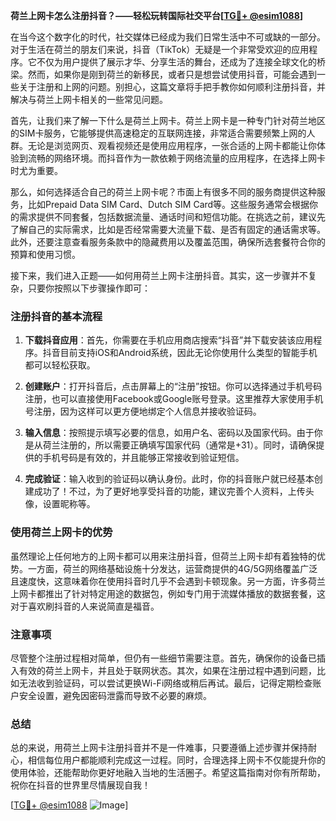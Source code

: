 **荷兰上网卡怎么注册抖音？——轻松玩转国际社交平台[[TG💪+ @esim1088](https://t.me/s/esim1088)]**

在当今这个数字化的时代，社交媒体已经成为我们日常生活中不可或缺的一部分。对于生活在荷兰的朋友们来说，抖音（TikTok）无疑是一个非常受欢迎的应用程序。它不仅为用户提供了展示才华、分享生活的舞台，还成为了连接全球文化的桥梁。然而，如果你是刚到荷兰的新移民，或者只是想尝试使用抖音，可能会遇到一些关于注册和上网的问题。别担心，这篇文章将手把手教你如何顺利注册抖音，并解决与荷兰上网卡相关的一些常见问题。

首先，让我们来了解一下什么是荷兰上网卡。荷兰上网卡是一种专门针对荷兰地区的SIM卡服务，它能够提供高速稳定的互联网连接，非常适合需要频繁上网的人群。无论是浏览网页、观看视频还是使用应用程序，一张合适的上网卡都能让你体验到流畅的网络环境。而抖音作为一款依赖于网络流量的应用程序，在选择上网卡时尤为重要。

那么，如何选择适合自己的荷兰上网卡呢？市面上有很多不同的服务商提供这种服务，比如Prepaid Data SIM Card、Dutch SIM Card等。这些服务通常会根据你的需求提供不同套餐，包括数据流量、通话时间和短信功能。在挑选之前，建议先了解自己的实际需求，比如是否经常需要大流量下载、是否有固定的通话需求等。此外，还要注意查看服务条款中的隐藏费用以及覆盖范围，确保所选套餐符合你的预算和使用习惯。

接下来，我们进入正题——如何用荷兰上网卡注册抖音。其实，这一步骤并不复杂，只要你按照以下步骤操作即可：

### 注册抖音的基本流程

1. **下载抖音应用**：首先，你需要在手机应用商店搜索“抖音”并下载安装该应用程序。抖音目前支持iOS和Android系统，因此无论你使用什么类型的智能手机都可以轻松获取。

2. **创建账户**：打开抖音后，点击屏幕上的“注册”按钮。你可以选择通过手机号码注册，也可以直接使用Facebook或Google账号登录。这里推荐大家使用手机号注册，因为这样可以更方便地绑定个人信息并接收验证码。

3. **输入信息**：按照提示填写必要的信息，如用户名、密码以及国家代码。由于你是从荷兰注册的，所以需要正确填写国家代码（通常是+31）。同时，请确保提供的手机号码是有效的，并且能够正常接收到验证短信。

4. **完成验证**：输入收到的验证码以确认身份。此时，你的抖音账户就已经基本创建成功了！不过，为了更好地享受抖音的功能，建议完善个人资料，上传头像，设置昵称等。

### 使用荷兰上网卡的优势

虽然理论上任何地方的上网卡都可以用来注册抖音，但荷兰上网卡却有着独特的优势。一方面，荷兰的网络基础设施十分发达，运营商提供的4G/5G网络覆盖广泛且速度快，这意味着你在使用抖音时几乎不会遇到卡顿现象。另一方面，许多荷兰上网卡都推出了针对特定用途的数据包，例如专门用于流媒体播放的数据套餐，这对于喜欢刷抖音的人来说简直是福音。

### 注意事项

尽管整个注册过程相对简单，但仍有一些细节需要注意。首先，确保你的设备已插入有效的荷兰上网卡，并且处于联网状态。其次，如果在注册过程中遇到问题，比如无法收到验证码，可以尝试更换Wi-Fi网络或稍后再试。最后，记得定期检查账户安全设置，避免因密码泄露而导致不必要的麻烦。

### 总结

总的来说，用荷兰上网卡注册抖音并不是一件难事，只要遵循上述步骤并保持耐心，相信每位用户都能顺利完成这一过程。同时，合理选择上网卡不仅能提升你的使用体验，还能帮助你更好地融入当地的生活圈子。希望这篇指南对你有所帮助，祝你在抖音的世界里尽情展现自我！

[[TG💪+ @esim1088](https://t.me/s/esim1088) ![Image](https://i.postimg.cc/4NQfJmqS/Snipaste-2025-05-13-00-14-12.png)]